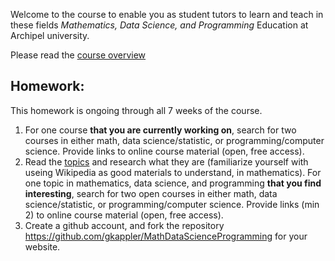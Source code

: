 Welcome to the course to enable you as student tutors to learn and teach in these fields  *Mathematics, Data Science, and Programming* Education at Archipel university.

Please read the [course overview](../)

## Homework:
This homework is ongoing through all 7 weeks of the course.

1.  For one course **that you are currently working on**,
    search for two courses in either math, data science/statistic, or programming/computer science.
    Provide links to online course material (open, free access).
2.  Read the [topics](../) and research what they are (familiarize yourself with useing Wikipedia as good materials to understand, in mathematics).
    For one topic in mathematics, data science, and programming **that you find interesting**,
    search for two open courses in either math, data science/statistic, or programming/computer science.
    Provide links (min 2) to online course material (open, free access).
3.  Create a github account, and fork the repository https://github.com/gkappler/MathDataScienceProgramming for your website.

